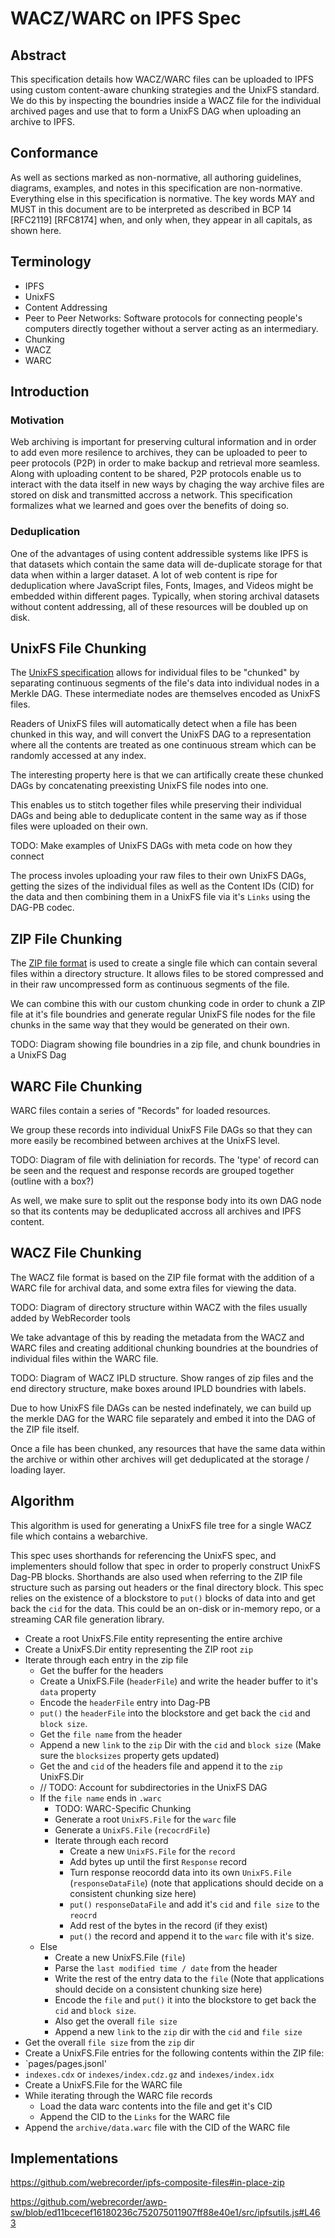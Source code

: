 # WACZ/WARC on IPFS Spec

## Abstract

This specification details how WACZ/WARC files can be uploaded to IPFS using custom content-aware chunking strategies and the UnixFS standard. We do this by inspecting the boundries inside a WACZ file for the individual archived pages and use that to form a UnixFS DAG when uploading an archive to IPFS.

## Conformance

As well as sections marked as non-normative, all authoring guidelines, diagrams, examples, and notes in this specification are non-normative. Everything else in this specification is normative.
The key words MAY and MUST in this document are to be interpreted as described in BCP 14 [RFC2119] [RFC8174] when, and only when, they appear in all capitals, as shown here.

## Terminology

- IPFS
- UnixFS
- Content Addressing
- Peer to Peer Networks: Software protocols for connecting people's computers directly together without a server acting as an intermediary.
- Chunking
- WACZ
- WARC

## Introduction

### Motivation

Web archiving is important for preserving cultural information and in order to add even more resilence to archives, they can be uploaded to peer to peer protocols (P2P) in order to make backup and retrieval more seamless.
Along with uploading content to be shared, P2P protocols enable us to interact with the data itself in new ways by chaging the way archive files are stored on disk and transmitted accross a network.
This specification formalizes what we learned and goes over the benefits of doing so.

### Deduplication

One of the advantages of using content addressible systems like IPFS is that datasets which contain the same data will de-duplicate storage for that data when within a larger dataset.
A lot of web content is ripe for deduplication where JavaScript files, Fonts, Images, and Videos might be embedded within different pages.
Typically, when storing archival datasets without content addressing, all of these resources will be doubled up on disk.

## UnixFS File Chunking

The [UnixFS specification](https://github.com/ipfs/specs/blob/main/UNIXFS.md) allows for individual files to be "chunked" by separating continuous segments of the file's data into individual nodes in a Merkle DAG. These intermediate nodes are themselves encoded as UnixFS files.

Readers of UnixFS files will automatically detect when a file has been chunked in this way, and will convert the UnixFS DAG to a representation where all the contents are treated as one continuous stream which can be randomly accessed at any index.

The interesting property here is that we can artifically create these chunked DAGs by concatenating preexisting UnixFS file nodes into one.

This enables us to stitch together files while preserving their individual DAGs and being able to deduplicate content in the same way as if those files were uploaded on their own.

TODO: Make examples of UnixFS DAGs with meta code on how they connect

The process involes uploading your raw files to their own UnixFS DAGs, getting the sizes of the individual files as well as the Content IDs (CID) for the data and then combining them in a UnixFS file via it's `Links` using the DAG-PB codec.

## ZIP File Chunking

The [ZIP file format](https://www.loc.gov/preservation/digital/formats/fdd/fdd000354.shtml) is used to create a single file which can contain several files within a directory structure. It allows files to be stored compressed and in their raw uncompressed form as continuous segments of the file.

We can combine this with our custom chunking code in order to chunk a ZIP file at it's file boundries and generate regular UnixFS file nodes for the file chunks in the same way that they would be generated on their own.

TODO: Diagram showing file boundries in a zip file, and chunk boundries in a UnixFS Dag

## WARC File Chunking

WARC files contain a series of "Records" for loaded resources.

We group these records into individual UnixFS File DAGs so that they can more easily be recombined between archives at the UnixFS level.

TODO: Diagram of file with deliniation for records. The 'type' of record can be seen and the request and response records are grouped together (outline with a box?)

As well, we make sure to split out the response body into its own DAG node so that its contents may be deduplicated accross all archives and IPFS content.

## WACZ File Chunking

The WACZ file format is based on the ZIP file format with the addition of a WARC file for archival data, and some extra files for viewing the data.

TODO: Diagram of directory structure within WACZ with the files usually added by WebRecorder tools

We take advantage of this by reading the metadata from the WACZ and WARC files and creating additional chunking boundries at the boundries of individual files within the WARC file.

TODO: Diagram of WACZ IPLD structure. Show ranges of zip files and the end directory structure, make boxes around IPLD boundries with labels.

Due to how UnixFS file DAGs can be nested indefinately, we can build up the merkle DAG for the WARC file separately and embed it into the DAG of the ZIP file itself.

Once a file has been chunked, any resources that have the same data within the archive or within other archives will get deduplicated at the storage / loading layer.

## Algorithm

This algorithm is used for generating a UnixFS file tree for a single WACZ file which contains a webarchive.

This spec uses shorthands for referencing the UnixFS spec, and implementers should follow that spec in order to properly construct UnixFS Dag-PB blocks.
Shorthands are also used when referring to the ZIP file structure such as parsing out headers or the final directory block.
This spec relies on the existence of a blockstore to `put()` blocks of data into and get back the `cid` for the data.
This could be an on-disk or in-memory repo, or a streaming CAR file generation library.

- Create a root UnixFS.File entity representing the entire archive
- Create a UnixFS.Dir entity representing the ZIP root `zip`
- Iterate through each entry in the zip file
	- Get the buffer for the headers
	- Create a UnixFS.File (`headerFile`) and write the header buffer to it's `data` property
	- Encode the `headerFile` entry into Dag-PB
	- `put()` the `headerFile`  into the blockstore and get back the `cid` and `block size`.
	- Get the `file name` from the header
	- Append a new `link` to the `zip` Dir with the `cid` and `block size` (Make sure the `blocksizes` property gets updated)
	- Get the  and `cid` of the headers file and append it to the `zip` UnixFS.Dir
	- // TODO: Account for subdirectories in the UnixFS DAG
	- If the `file name` ends in `.warc`
		- TODO: WARC-Specific Chunking
		- Generate a root `UnixFS.File` for the `warc` file
		- Generate a `UnixFS.File` (`recocrdFile`)
		- Iterate through each record
			- Create a new `UnixFS.File` for the `record`
			- Add bytes up until the first `Response` record
			- Turn response reocordd data into its own `UnixFS.File` (`responseDataFile`) (note that applications should decide on a consistent chunking size here)
			- `put()` `responseDataFile` and add it's `cid` and `file size` to the `reocrd`
			- Add rest of the bytes in the record (if they exist)
			- `put()` the record and append it to the `warc` file with it's size.
  - Else
  	- Create a new UnixFS.File (`file`)
  	- Parse the `last modified time / date` from the header
  	- Write the rest of the entry data to the `file` (Note that applications should decide on a consistent chunking size here)
  	- Encode the `file` and `put()` it into the blockstore to get back the `cid` and `block size`.
  	- Also get the overall `file size`
  	- Append a new `link` to the `zip` dir with the `cid` and `file size`
- Get the overall `file size` from the `zip` dir
- Create a UnixFS.File entries for the following contents within the ZIP file:
 - `pages/pages.jsonl'
 - `indexes.cdx` or `indexes/index.cdz.gz` and `indexes/index.idx`
- Create a UnixFS.File for the WARC file
- While iterating through the WARC file records
  - Load the data warc contents into the file and get it's CID
  - Append the CID to the `Links` for the WARC file
- Append the `archive/data.warc` file with the CID of the WARC file

## Implementations

https://github.com/webrecorder/ipfs-composite-files#in-place-zip

https://github.com/webrecorder/awp-sw/blob/ed11bcecef16180236c752075011907ff88e40e1/src/ipfsutils.js#L463
